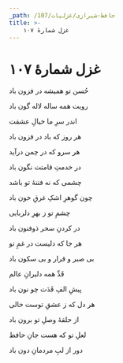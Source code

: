 ```yaml
---
_path: /حافظ-شیرازی/غزلیات/107
title: >-
    غزل شمارهٔ ۱۰۷
---
```

# غزل شمارهٔ ۱۰۷

<div class="b" id="bn1"><div class="m1"><p>حُسن تو همیشه در فزون باد</p></div>
<div class="m2"><p>رویت همه ساله لاله گون باد</p></div></div>
<div class="b" id="bn2"><div class="m1"><p>اندر سرِ ما خیالِ عشقت</p></div>
<div class="m2"><p>هر روز که باد در فزون باد</p></div></div>
<div class="b" id="bn3"><div class="m1"><p>هر سرو که در چمن درآید</p></div>
<div class="m2"><p>در خدمتِ قامتت نگون باد</p></div></div>
<div class="b" id="bn4"><div class="m1"><p>چشمی که نه فتنهٔ تو باشد</p></div>
<div class="m2"><p>چون گوهرِ اشکِ غرقِ خون باد</p></div></div>
<div class="b" id="bn5"><div class="m1"><p>چشمِ تو ز بهرِ دلربایی</p></div>
<div class="m2"><p>در کردنِ سحر ذوفنون باد</p></div></div>
<div class="b" id="bn6"><div class="m1"><p>هر جا که دلیست در غمِ تو</p></div>
<div class="m2"><p>بی صبر و قرار و بی سکون باد</p></div></div>
<div class="b" id="bn7"><div class="m1"><p>قَدِّ همه دلبرانِ عالم</p></div>
<div class="m2"><p>پیشِ الفِ قَدَت چو نون باد</p></div></div>
<div class="b" id="bn8"><div class="m1"><p>هر دل که ز عشقِ توست خالی</p></div>
<div class="m2"><p>از حلقهٔ وصلِ تو برون باد</p></div></div>
<div class="b" id="bn9"><div class="m1"><p>لعلِ تو که هست جانِ حافظ</p></div>
<div class="m2"><p>دور از لبِ مردمانِ دون باد</p></div></div>
